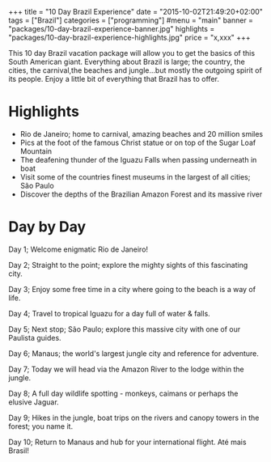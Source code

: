 +++
title = "10 Day Brazil Experience"
date = "2015-10-02T21:49:20+02:00"
tags = ["Brazil"]
categories = ["programming"]
#menu = "main"
banner = "packages/10-day-brazil-experience-banner.jpg"
highlights = "packages/10-day-brazil-experience-highlights.jpg"
price = "x,xxx"
+++

This 10 day Brazil vacation package will allow you to get the basics of this South American giant. Everything about Brazil is large; the country, the cities, the carnival,the beaches and jungle...but mostly the outgoing spirit of its people. Enjoy a little bit of everything that Brazil has to offer.

# Highlights

* Rio de Janeiro; home to carnival, amazing beaches and 20 million smiles
* Pics at the foot of the famous Christ statue or on top of the Sugar Loaf Mountain
* The deafening thunder of the Iguazu Falls when passing underneath in boat
* Visit some of the countries finest museums in the largest of all cities; São Paulo
* Discover the depths of the Brazilian Amazon Forest and its massive river

# Day by Day

Day 1; Welcome enigmatic Rio de Janeiro!

Day 2; Straight to the point; explore the mighty sights of this fascinating city.

Day 3; Enjoy some free time in a city where going to the beach is a way of life.

Day 4; Travel to tropical Iguazu for a day full of water & falls.

Day 5; Next stop; São Paulo; explore this massive city with one of our Paulista guides.

Day 6; Manaus; the world's largest jungle city and reference for adventure.

Day 7; Today we will head via the Amazon River to the lodge within the jungle.

Day 8; A full day wildlife spotting - monkeys, caimans or perhaps the elusive Jaguar.

Day 9; Hikes in the jungle, boat trips on the rivers and canopy towers in the forest; you name it.

Day 10; Return to Manaus and hub for your international flight. Até mais Brasil!
